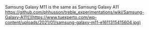 Samsung Galaxy M11 is the same as Samsung Galaxy A11
https://github.com/phhusson/treble_experimentations/wiki/Samsung-Galaxy-A11![](https://www.tuexperto.com/wp-content/uploads/2021/01/samsung-galaxy-m11-e1611315415604.jpg)